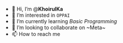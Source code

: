 - 👋 Hi, I’m @**KhoirulKa**
- 👀 I’m interested in `OPPAI`
- 🌱 I’m currently learning *Basic Programming*
- 💞️ I’m looking to collaborate on ~Meta~
- 📫 How to reach me

<!---
KhoirulKa/KhoirulKa is a ✨ special ✨ repository because its `REALME.md` (this file) appears on your GitHub profile.
You can click the Preview link to take a look at your changes.
--->
